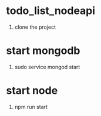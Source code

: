 # todo_list_nodeapi
1) clone the project

# start mongodb 
1) sudo service mongod start

# start node
1) npm run start
